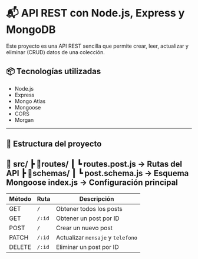# 📬 API REST con Node.js, Express y MongoDB
Este proyecto es una API REST sencilla que permite crear, leer, actualizar y eliminar (CRUD) datos de una colección.

## 📦 Tecnologías utilizadas

- Node.js
- Express
- Mongo Atlas
- Mongoose
- CORS
- Morgan

---

## 📁 Estructura del proyecto
📂 src/
┣ 📂routes/
┃ ┗ routes.post.js → Rutas del API
┣ 📂schemas/
┃ ┗ post.schema.js → Esquema Mongoose
index.js → Configuración principal
---

| Método | Ruta   | Descripción                       |
| ------ | ------ | --------------------------------- |
| GET    | `/`    | Obtener todos los posts           |
| GET    | `/:id` | Obtener un post por ID            |
| POST   | `/`    | Crear un nuevo post               |
| PATCH  | `/:id` | Actualizar `mensaje` y `telefono` |
| DELETE | `/:id` | Eliminar un post por ID           |
